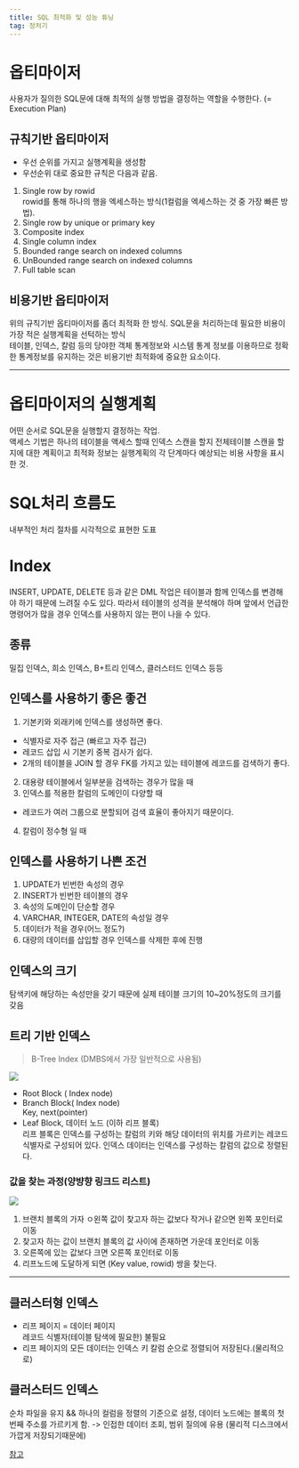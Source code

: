 ```yaml
---
title: SQL 최적화 및 성능 튜닝    
tag: 정처기  
---
```


# 옵티마이저  
사용자가 질의한 SQL문에 대해 최적의 실행 방법을 결정하는 역할을 수행한다. (= Execution Plan)  

## 규칙기반 옵티마이저  

- 우선 순위를 가지고 실행계획을 생성함  
- 우선순위 대로 중요한 규칙은 다음과 같음.  

1. Single row by rowid  
  rowid를 통해 하나의 행을 엑세스하는 방식(1컬럼을 엑세스하는 것 중 가장 빠른 방법). 
2. Single row by unique or primary key  
3. Composite index  
4. Single column index  
5. Bounded range search on indexed columns  
6. UnBounded range search on indexed columns  
7. Full table scan  

## 비용기반 옵티마이저  

위의 규칙기반 옵티마이저를 좀더 최적화 한 방식. SQL문을 처리하는데 필요한 비용이 가장 적은 실행계획을 선턱하는 방식  
테이블, 인덱스, 칼럼 등의 당야한 객체 통계정보와 시스템 통계 정보를 이용하므로 정확한 통계정보를 유지하는 것은 비용기반 최적화에 중요한 요소이다.  

---  

# 옵티마이저의 실행계획  

어떤 순서로 SQL문을 실행할지 결정하는 작업.  
액세스 기법은 하나의 테이블을 액세스 할때 인덱스 스캔을 할지 전체테이블 스캔을 할지에 대한 계획이고 최적화 정보는 실행계획의 각 단계마다 예상되는 비용 사항을 표시한 것.  

# SQL처리 흐름도  

내부적인 처리 절차를 시각적으로 표현한 도표  

# Index  

INSERT, UPDATE, DELETE 등과 같은 DML 작업은 테이블과 함께 인덱스를 변경해야 하기 때문에 느려질 수도 있다. 따라서 테이블의 성격을 분석해야 하며 앞에서 언급한 명령어가 많을 경우 인덱스를 사용하지 않는 편이 나을 수 있다.  

## 종류  

밀집 인덱스, 희소 인덱스, B+트리 인덱스, 클러스터드 인덱스 등등  

## 인덱스를 사용하기 좋은 좋건  

1. 기본키와 외래키에 인덱스를 생성하면 좋다.  
  - 식별자로 자주 접근 (빠르고 자주 접근)  
  - 레코드 삽입 시 기본키 중복 검사가 쉽다.  
  - 2개의 테이블을 JOIN 할 경우 FK를 가지고 있는 테이블에 레코드를 검색하기 좋다.  
2. 대용량 테이블에서 일부분을 검색하는 경우가 많을 때  
3. 인덱스를 적용한 칼럼의 도메인이 다양할 때  
  - 레코드가 여러 그룹으로 분할되어 검색 효율이 좋아지기 때문이다.  
4. 칼럼이 정수형 일 때  

## 인덱스를 사용하기 나쁜 조건  

1. UPDATE가 빈번한 속성의 경우  
2. INSERT가 빈번한 테이블의 경우  
3. 속성의 도메인이 단순할 경우 
4. VARCHAR, INTEGER, DATE의 속성일 경우  
5. 데이터가 적을 경우(어느 정도?)  
6. 대량의 데이터를 삽입할 경우 인덱스를 삭제한 후에 진행  

## 인덱스의 크기  

탐색키에 해당하는 속성만을 갖기 때문에 실제 테이블 크기의 10~20%정도의 크기를 갖음  

## 트리 기반 인덱스  

> B-Tree Index (DMBS에서 가장 일반적으로 사용됨)     

![](https://qwefgh90.github.io/sphinx/_images/B-TREE2.JPG)  

- Root Block ( Index node)  
- Branch Block( Index node)  
  Key, next(pointer)  
- Leaf Block, 데이터 노드 (이하 리프 블록)  
리프 블록은 인덱스를 구성하는 칼럼의 키와 해당 데이터의 위치를 가르키는 레코드 식별자로 구성되어 있다. 인덱스 데이터는 인덱스를 구성하는 칼럼의 값으로 정렬된다.  

### 값을 찾는 과정(양뱡향 링크드 리스트)  

![](https://qwefgh90.github.io/sphinx/_images/B-TREE.gif)  

1. 브랜치 블록의 가자 ㅇ왼쪽 값이 찾고자 하는 값보다 작거나 같으면 왼쪽 포인터로 이동  
2. 찾고자 하는 값이 브랜치 블록의 값 사이에 존재하면 가운데 포인터로 이동  
3. 오른쪽에 있는 값보다 크면 오른쪽 포인터로 이동  
4. 리프노드에 도달하게 되면 (Key value, rowid) 쌍을 찾는다.  

---  
## 클러스터형 인덱스  

- 리프 페이지 = 데이터 페이지  
  레코드 식별자(테이블 탐색에 필요한) 불필요  
- 리프 페이지의 모든 데이터는 인덱스 키 칼럼 순으로 정렬되어 저장된다.(물리적으로)  

## 클러스터드 인덱스  

순차 파일을 유지 && 하나의 컬럼을 정렬의 기준으로 설정, 데이터 노드에는 블록의 첫번째 주소를 가르키게 함. -> 인접한 데이터 조회, 범위 질의에 유용 (물리적 디스크에서 가깝게 저장되기때문에)  


[참고](https://qwefgh90.github.io/sphinx/database/sql_optimize.html)  


